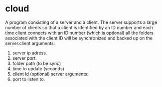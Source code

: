 # cloud
A program consisting of a server and a client.
The server supports a large number of clients so that a client is identified by an ID number and each time client connects with an ID number (which is optional) all the folders associated with the client ID will be synchronized and backed up on the server.client arguments:
1.	server ip adress.
2.	server port.
3.	folder path (to be sync) 
4.	time to update (seconds)
5.	client Id (optional)
server arguments:
1.	port to listen to.
